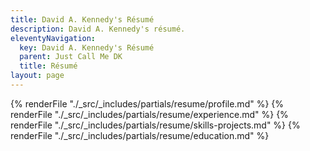 ```yaml
---
title: David A. Kennedy's Résumé
description: David A. Kennedy's résumé.
eleventyNavigation:
  key: David A. Kennedy's Résumé
  parent: Just Call Me DK
  title: Résumé
layout: page
---
```


{% renderFile "./_src/_includes/partials/resume/profile.md" %}
{% renderFile "./_src/_includes/partials/resume/experience.md" %}
{% renderFile "./_src/_includes/partials/resume/skills-projects.md" %}
{% renderFile "./_src/_includes/partials/resume/education.md" %}
